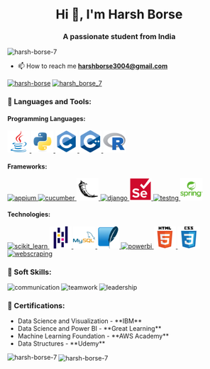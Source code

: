 <h1 align="center">Hi 👋, I'm Harsh Borse</h1>
<h3 align="center">A passionate student from India</h3>
<p align="left"> 
  <img src="https://komarev.com/ghpvc/?username=harsh-borse-7&label=Profile%20views&color=0e75b6&style=flat" alt="harsh-borse-7" />
</p>

- 📫 How to reach me **harshborse3004@gmail.com**

<p align="left">
  <a href="https://linkedin.com/in/harsh-borse" target="blank"><img align="center" src="https://raw.githubusercontent.com/rahuldkjain/github-profile-readme-generator/master/src/images/icons/Social/linked-in-alt.svg" alt="harsh-borse" height="30" width="40" /></a>
  <a href="https://instagram.com/harsh_borse_7" target="blank"><img align="center" src="https://raw.githubusercontent.com/rahuldkjain/github-profile-readme-generator/master/src/images/icons/Social/instagram.svg" alt="harsh_borse_7" height="30" width="40" /></a>
</p>

<h3 align="left">🔧 Languages and Tools:</h3>
<p align="left"> 
  <!-- Programming Languages -->
  <h4>Programming Languages:</h4>
  <a href="https://www.java.com" target="_blank" rel="noreferrer"> 
    <img src="https://raw.githubusercontent.com/devicons/devicon/master/icons/java/java-original.svg" alt="java" width="50" height="50"/> 
  </a> 
  <a href="https://www.python.org" target="_blank" rel="noreferrer"> 
    <img src="https://raw.githubusercontent.com/devicons/devicon/master/icons/python/python-original.svg" alt="python" width="50" height="50"/> 
  </a> 
  <a href="https://www.cprogramming.com/" target="_blank" rel="noreferrer"> 
    <img src="https://raw.githubusercontent.com/devicons/devicon/master/icons/c/c-original.svg" alt="c" width="50" height="50"/> 
  </a> 
  <a href="https://www.w3schools.com/cpp/" target="_blank" rel="noreferrer"> 
    <img src="https://raw.githubusercontent.com/devicons/devicon/master/icons/cplusplus/cplusplus-original.svg" alt="cplusplus" width="50" height="50"/> 
  </a>
  <a href="https://www.r-project.org/" target="_blank" rel="noreferrer"> 
    <img src="https://raw.githubusercontent.com/devicons/devicon/master/icons/r/r-original.svg" alt="r" width="50" height="50"/> 
  </a>

  <!-- Frameworks -->
  <h4>Frameworks:</h4>
  <a href="https://appium.io/" target="_blank" rel="noreferrer"> 
    <img src="https://raw.githubusercontent.com/devicons/devicon/master/icons/appium/appium-original.svg" alt="appium" width="50" height="50"/>
  </a>
  <a href="https://cucumber.io/" target="_blank" rel="noreferrer"> 
    <img src="https://raw.githubusercontent.com/devicons/devicon/master/icons/cucumber/cucumber-original.svg" alt="cucumber" width="50" height="50"/> 
  </a> 
  <a href="https://flask.palletsprojects.com/" target="_blank" rel="noreferrer"> 
    <img src="https://raw.githubusercontent.com/devicons/devicon/master/icons/flask/flask-original.svg" alt="flask" width="50" height="50"/> 
  </a> 
  <a href="https://www.djangoproject.com/" target="_blank" rel="noreferrer"> 
    <img src="https://cdn.worldvectorlogo.com/logos/django.svg" alt="django" width="50" height="50"/> 
  </a>
  <a href="https://www.selenium.dev/" target="_blank" rel="noreferrer"> 
    <img src="https://raw.githubusercontent.com/devicons/devicon/master/icons/selenium/selenium-original.svg" alt="selenium" width="50" height="50"/> 
  </a>
  <a href="https://testng.org/doc/" target="_blank" rel="noreferrer"> 
    <img src="https://raw.githubusercontent.com/devicons/devicon/master/icons/testng/testng-original.svg" alt="testng" width="50" height="50"/>
  </a>
  <a href="https://spring.io/projects/spring-boot" target="_blank" rel="noreferrer"> 
    <img src="https://raw.githubusercontent.com/devicons/devicon/master/icons/spring/spring-original-wordmark.svg" alt="springboot" width="50" height="50"/> 
  </a>

  <!-- Technologies -->
  <h4>Technologies:</h4>
  <a href="https://scikit-learn.org/" target="_blank" rel="noreferrer"> 
    <img src="https://upload.wikimedia.org/wikipedia/commons/0/05/Scikit_learn_logo_small.svg" alt="scikit_learn" width="50" height="50"/> 
  </a>
  <a href="https://pandas.pydata.org/" target="_blank" rel="noreferrer"> 
    <img src="https://raw.githubusercontent.com/devicons/devicon/2ae2a900d2f041da66e950e4d48052658d850630/icons/pandas/pandas-original.svg" alt="pandas" width="50" height="50"/> 
  </a>
  <a href="https://www.mysql.com/" target="_blank" rel="noreferrer"> 
    <img src="https://raw.githubusercontent.com/devicons/devicon/master/icons/mysql/mysql-original-wordmark.svg" alt="mysql" width="50" height="50"/> 
  </a>
  <a href="https://www.sqlite.org/" target="_blank" rel="noreferrer"> 
    <img src="https://raw.githubusercontent.com/devicons/devicon/master/icons/sqlite/sqlite-original.svg" alt="sqlite" width="50" height="50"/>
  </a>
  <a href="https://powerbi.microsoft.com/" target="_blank" rel="noreferrer"> 
    <img src="https://upload.wikimedia.org/wikipedia/commons/4/4f/Power_BI_Logo.svg" alt="powerbi" width="50" height="50"/>
  </a>
  <a href="https://www.w3.org/html/" target="_blank" rel="noreferrer"> 
    <img src="https://raw.githubusercontent.com/devicons/devicon/master/icons/html5/html5-original-wordmark.svg" alt="html5" width="50" height="50"/>
  </a>
  <a href="https://www.w3schools.com/css/" target="_blank" rel="noreferrer"> 
    <img src="https://raw.githubusercontent.com/devicons/devicon/master/icons/css3/css3-original-wordmark.svg" alt="css3" width="50" height="50"/> 
  </a>
  <a href="https://webscraper.io/" target="_blank" rel="noreferrer"> 
    <img src="https://upload.wikimedia.org/wikipedia/commons/4/45/Web_Scraper_logo.svg" alt="webscraping" width="50" height="50"/> 
  </a>

</p>

<h3 align="left">🌟 Soft Skills:</h3>
<p align="left">
  <img src="https://upload.wikimedia.org/wikipedia/commons/e/e2/Communication_icon.svg" alt="communication" width="50" height="50"/>
  <img src="https://upload.wikimedia.org/wikipedia/commons/e/eb/Handshake_icon.svg" alt="teamwork" width="50" height="50"/>
  <img src="https://upload.wikimedia.org/wikipedia/commons/7/7a/Leadership_icon.svg" alt="leadership" width="50" height="50"/>
</p>

<h3 align="left">📜 Certifications:</h3>
<ul>
  <li>Data Science and Visualization - **IBM**</li>
  <li>Data Science and Power BI - **Great Learning**</li>
  <li>Machine Learning Foundation - **AWS Academy**</li>
  <li>Data Structures - **Udemy**</li>
</ul>

<p><img align="left" src="https://github-readme-stats.vercel.app/api/top-langs?username=harsh-borse-7&show_icons=true&locale=en&layout=compact" alt="harsh-borse-7" /></p>

<p>&nbsp;<img align="center" src="https://github-readme-stats.vercel.app/api?username=harsh-borse-7&show_icons=true&locale=en" alt="harsh-borse-7" /></p>
